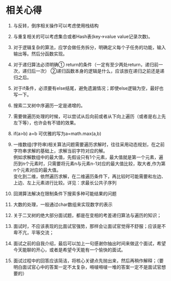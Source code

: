 ﻿# 相关心得

1. 与反转，倒序相关操作可以考虑使用栈结构

2. 与重复相关的可以考虑集合或者Hash表(key->value value记录次数)。

3. 对于逻辑复杂的算法，应学会做任务拆分，明确定义每个子任务的功能，输入输出等。然后分函数实现。

4. 对于递归算法必须明确① return的条件（一定有至少两处return，递归前一次，递归后一次）  ②递归函数本身的逻辑是什么，应该放在递归之前还是递归之后。

5. 对于if条件，必须要有else结尾，避免遗漏情况；即使else逻辑为空，最好也写一下。

6. 搜索二叉树中序遍历一定是递增的。

7. 需要做遍历处理的时候，可以尝试从后向前或者从下向上遍历（或者是右上先左下等），也许会有不错的效果。

8. if(a>b) a=b 可优雅的写为a=math.max(a,b)

9. 一维数组(字符串)相关算法问题需要遍历求解时，往往采用动态规划，在之前字符串求解的基础上，求解当前字符对应的解。<br>
例如求解数组中的最大值，先假设只有1个元素，最大值就是第一个元素，遍历到n个元素时，只需要将元素n与元素n-1对应的最大值比较，取大者,作为第n个元素对应的最大值。<br>
变化到二维，依然遍历求解，在二维遍历条件下，再比较时可能需要和左边、上边、左上元素进行比较。详见：求最长公共子序列

10. 回溯算法解决在限制条件下搜索多种可能结果的问题

11. 大数的处理，一般通过char数组来实现数字的表示

12. 关于二叉树的绝大部分面试题，都是在变相的考差递归算法与遍历的知识；

13. 面试时，不应该表现的比面试官强势，那样会让面试官觉得不舒服；应该是不卑不亢，平等交流；

14. 面试之前的自我介绍，最后可以加上一句感谢你抽出时间来做这个面试，希望今天能聊的开心，或者是希望今天能有一个愉快的面试。

15. 面试过程中的回答应该简洁，将核心关键点先抛出来，然后再稍作解释；（要明白面试官心中的答案一定不太复杂，嘚啵嘚啵一堆的答案一定不是面试官想要的）
